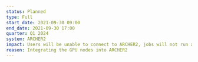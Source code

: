 ```yaml
---
status: Planned
type: Full
start_date: 2021-09-30 09:00
end_date: 2021-09-30 17:00
quarter: Q1 2024
system: ARCHER2
impact: Users will be unable to connect to ARCHER2, jobs will not run and users will not have access to data on ARCHER2   
reason: Integrating the GPU nodes into ARCHER2
---
```


